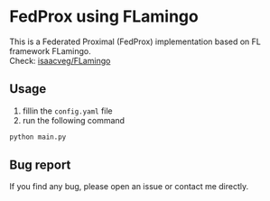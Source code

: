 # FedProx using FLamingo

This is a Federated Proximal (FedProx) implementation based on FL framework FLamingo.  
Check: [isaacveg/FLamingo](https://github.com/isaacveg/FLamingo) 

## Usage
1. fillin the `config.yaml` file
2. run the following command
```bash
python main.py
```

## Bug report
If you find any bug, please open an issue or contact me directly.